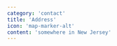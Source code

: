 ```yaml
---
category: 'contact'
title: 'Address'
icon: 'map-marker-alt'
content: 'somewhere in New Jersey'
---
```

